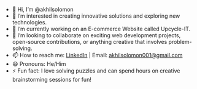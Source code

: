 - 👋 Hi, I’m @akhilsolomon  
- 👀 I’m interested in creating innovative solutions and exploring new technologies.  
- 🌱 I’m currently working on an E-commerce Website called Upcycle-IT.  
- 💞️ I’m looking to collaborate on exciting web development projects, open-source contributions, or anything creative that involves problem-solving.  
- 📫 How to reach me: [LinkedIn](https://www.linkedin.com/in/akhil-solomon-822385271/) | Email: akhilsolomon001@gmail.com  
- 😄 Pronouns: He/Him  
- ⚡ Fun fact: I love solving puzzles and can spend hours on creative brainstorming sessions for fun!  

<!---
akhilsolomon/akhilsolomon is a ✨ special ✨ repository because its `README.md` (this file) appears on your GitHub profile.
You can click the Preview link to take a look at your changes.
--->
